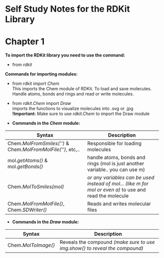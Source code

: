 # Self Study Notes for the RDKit Library


# Chapter 1

**To import the RDKit library you need to use the command:**

- from *rdkit* 

**Commands for importing modules:**

- from rdkit import *Chem* \
This imports the Chem module of RDKit. To load and save molecules. Handle atoms, bonds and rings and read or write molecules.
- from *rdkit.Chem* import *Draw* \
imports the functions to visualize molecules into .svg or .jpg \
**!Important:** Make sure to use *rdkit.Chem* to import the Draw module

- **Commands in the *Chem* module:**

| Syntax      | Description |
| ----------- | ----------- |
| Chem.*MolFromSmiles('')* & Chem.*MolFromMolFile('')*, etc,.. | Responsible for loading molecules  |
| mol.*getAtoms()* & mol.*getBonds()*  | handle atoms, bonds and rings (mol is just another variable.. you can use m)|
| Chem.*MolToSmiles(mol)* | *or any variables can be used instead of mol... (like m for mol or even a)* to use and read the molecule | 
| Chem.*MolFromMolFile()*, Chem.*SDWriter()* | Reads and writes molecular files |

- **Commands in the *Draw* module:**

| Syntax      | Description |
| ----------- | ----------- |
| Chem.*MolToImage()* | Reveals the compound *(make sure to use img.show() to reveal the compound)* |